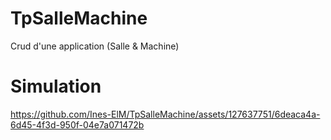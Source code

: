 # TpSalleMachine

Crud d'une application (Salle & Machine)
# Simulation
 
https://github.com/Ines-ElM/TpSalleMachine/assets/127637751/6deaca4a-6d45-4f3d-950f-04e7a071472b
